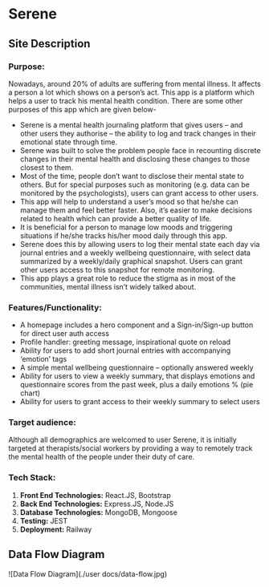 # Serene
## Site Description
### Purpose:
Nowadays, around 20% of adults are suffering from mental illness. It affects a person a lot which shows on a person’s act.  This app is a platform which helps a user to track his mental health condition. There are some other purposes of this app which are given below-  
* Serene is a mental health journaling platform that gives users – and other users they authorise – the ability to log and track changes in their emotional state through time.
* Serene was built to solve the problem people face in recounting discrete changes in their mental health and disclosing these changes to those closest to them.
* Most of the time, people don’t want to disclose their mental state to others. But for special purposes such as monitoring (e.g. data can be monitored by the psychologists), users can grant access to other users.
* This app will help to understand a user’s mood so that he/she can manage them and feel better faster. Also, it’s easier to make decisions related to health which can provide a better quality of life.
* It is beneficial for a person to manage low moods and triggering situations if he/she tracks his/her mood daily through this app.
* Serene does this by allowing users to log their mental state each day via journal entries and a weekly wellbeing questionnaire, with select data summarized by a weekly/daily graphical snapshot. Users can grant other users access to this snapshot for remote monitoring. 
* This app plays a great role to reduce the stigma as in most of the communities, mental illness isn’t widely talked about.

### Features/Functionality:   
+ A homepage includes a hero component and a Sign-in/Sign-up button for direct user auth access
+ Profile handler: greeting message, inspirational quote on reload
+ Ability for users to add short journal entries with accompanying ‘emotion’ tags
+ A simple mental wellbeing questionnaire – optionally answered weekly 
+ Ability for users to view a weekly summary, that displays emotions and questionnaire scores from the past week, plus a daily emotions % (pie chart)
+ Ability for users to grant access to their weekly summary to select users


### Target audience:
Although all demographics are welcomed to user Serene, it is initially targeted at therapists/social workers by providing a way to remotely track the mental health of the people under their duty of care.  

### Tech Stack:
1. **Front End Technologies:** React.JS, Bootstrap
2. **Back End Technologies:** Express.JS, Node.JS
3. **Database Technologies:** MongoDB, Mongoose
4. **Testing:** JEST
5. **Deployment:** Railway

## Data Flow Diagram
![Data Flow Diagram](./user docs/data-flow.jpg)